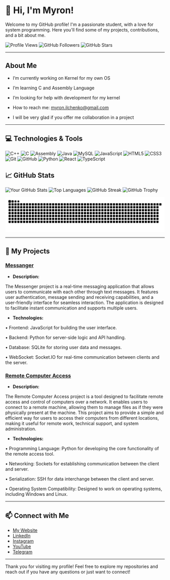 # 👋 Hi, I'm Myron! 

Welcome to my GitHub profile! I'm a passionate student, with a love for system programming. Here you'll find some of my projects, contributions, and a bit about me.

![Profile Views](https://komarev.com/ghpvc/?username=myronsi&color=blue&style=flat-square)
![GitHub Followers](https://img.shields.io/github/followers/myronsi?label=Followers&style=social)
![GitHub Stars](https://img.shields.io/github/stars/myronsi?label=Stars&style=social)

---

## About Me

-  I’m currently working on Kernel for my own OS
-  I’m learning C and Assembly Language
-  I’m looking for help with development for my kernel
-  How to reach me: myron.ilchenko@gmail.com
  
-  I will be very glad if you offer me collaboration in a project

---

## 💻 Technologies & Tools

<p>
  <img src="https://img.shields.io/badge/-C++-00599C?style=flat&logo=c%2B%2B&logoColor=white" alt="C++" height="30">
  <img src="https://img.shields.io/badge/-C-A8B9CC?style=flat&logo=c&logoColor=black" alt="C" height="30">
  <img src="https://img.shields.io/badge/-Assembly-6E4C13?style=flat&logo=assemblyscript&logoColor=white" alt="Assembly" height="30">
  <img src="https://img.shields.io/badge/-Java-ED8B00?style=flat&logo=openjdk&logoColor=white" alt="Java" height="30">
  <img src="https://img.shields.io/badge/-MySQL-4479A1?style=flat&logo=mysql&logoColor=white" alt="MySQL" height="30">
  <img src="https://img.shields.io/badge/-JavaScript-F7DF1E?style=flat&logo=javascript&logoColor=black" alt="JavaScript" height="30">
  <img src="https://img.shields.io/badge/-HTML5-E34F26?style=flat&logo=html5&logoColor=white" alt="HTML5" height="30">
  <img src="https://img.shields.io/badge/-CSS3-1572B6?style=flat&logo=css3&logoColor=white" alt="CSS3" height="30">
  <img src="https://img.shields.io/badge/-Git-F05032?style=flat&logo=git&logoColor=white" alt="Git" height="30">
  <img src="https://img.shields.io/badge/-GitHub-181717?style=flat&logo=github&logoColor=white" alt="GitHub" height="30">
  <img src="https://img.shields.io/badge/-Python-3776AB?style=flat&logo=python&logoColor=white" alt="Python" height="30">
  <img src="https://img.shields.io/badge/-React-61DAFB?style=flat&logo=react&logoColor=black" alt="React" height="30">
  <img src="https://img.shields.io/badge/-TypeScript-3178C6?style=flat&logo=typescript&logoColor=white" alt="TypeScript" height="30">
</p>

## 📈 GitHub Stats

![Your GitHub Stats](https://github-readme-stats.vercel.app/api?username=myronsi&show_icons=true&theme=radical)
![Top Languages](https://github-readme-stats.vercel.app/api/top-langs/?username=myronsi&layout=compact&theme=radical)
![GitHub Streak](https://github-readme-streak-stats.herokuapp.com/?user=myronsi&theme=radical)
![GitHub Trophy](https://github-profile-trophy.vercel.app/?username=myronsi&theme=radical)

![snake gif](https://github.com/myronsi/myronsi/blob/output/github-snake-dark.svg)


---

## 📂 My Projects

### [Messanger](https://github.com/myronsi/messanger)
- **Description:**
 
The Messenger project is a real-time messaging application that allows users to communicate with each other through text messages. It features user authentication, message sending and receiving capabilities, and a user-friendly interface for seamless interaction. The application is designed to facilitate instant communication and supports multiple users.

- **Technologies:**

• Frontend: JavaScript for building the user interface.

• Backend: Python for server-side logic and API handling.

• Database: SQLite for storing user data and messages.

• WebSocket: Socket.IO for real-time communication between clients and the server.

### [Remote Computer Access](https://github.com/myronsi/remote-computer-access)
- **Description:**

The Remote Computer Access project is a tool designed to facilitate remote access and control of computers over a network. It enables users to connect to a remote machine, allowing them to manage files as if they were physically present at the machine. This project aims to provide a simple and efficient way for users to access their computers from different locations, making it useful for remote work, technical support, and system administration.

- **Technologies:**

• Programming Language: Python for developing the core functionality of the remote access tool.

• Networking: Sockets for establishing communication between the client and server.

• Serialization: SSH for data interchange between the client and server.

• Operating System Compatibility: Designed to work on operating systems, including Windows and Linux.

---

## 📫 Connect with Me

- [My Website](https://viserix.com)
- [LinkedIn](https://www.linkedin.com/in/myron-ilchenko)
- [Instagram](https://www.instagram.com/myronsi_/?hl=id)
- [YouTube](https://www.youtube.com/@myronsi)
- [Telegram](https://t.me/myronsi)



---

Thank you for visiting my profile! Feel free to explore my repositories and reach out if you have any questions or just want to connect!
